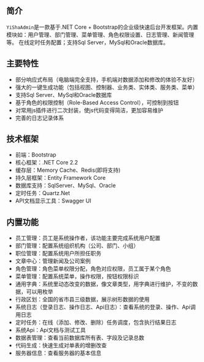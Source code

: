 ﻿## 简介

<code>YiShaAdmin</code>是一款基于.NET Core + Bootstrap的企业级快速后台开发框架。内置模块如：用户管理、部门管理、菜单管理、角色权限设置、日志管理、新闻管理等。
在线定时任务配置；支持Sql Server，MySql和Oracle数据库。

## 主要特性

* 部分响应式布局（电脑端完全支持，手机端对数据添加和修改的体验不友好）
* 强大的一键生成功能（包括视图、控制器、业务类、实体类、服务类、菜单）
* 支持Sql Server、MySql和Oracle数据库
* 基于角色的权限控制（Role-Based Access Control），可控制到按钮
* 对常用js插件进行二次封装，使js代码变得简洁，更加容易维护
* 完善的日志记录体系

## 技术框架
- 前端：Bootstrap
- 核心框架：.NET Core 2.2
- 缓存层：Memory Cache、Redis(即将支持)
- 持久层框架：Entity Framework Core
- 数据库支持：SqlServer、MySql、Oracle
- 定时任务：Quartz.Net
- API文档显示工具：Swagger UI
 
## 内置功能

- 员工管理：员工是系统操作者，该功能主要完成系统用户配置
- 部门管理：配置系统组织机构（公司、部门、小组）
- 职位管理：配置系统用户所担任职务
- 文章中心：管理新闻及公司案例
- 角色管理：角色菜单权限分配，角色对应权限，员工属于某个角色
- 菜单管理：配置系统菜单，操作权限，按钮权限标识
- 通用字典：系统里动态改变的数据，像文章类型，用字典进行维护，不变的数据，可以用枚举
- 行政区划：全国的省市县三级数据，展示树形数据的使用
- 系统日志（登录日志、操作日志、Api日志）：查看系统的登录、操作、Api调用日志
- 定时任务：在线（添加、修改、删除）任务调度，包含执行结果日志
- 系统Api：Api文档与测试工具
- 数据表管理：查看当前数据库所有表、字段及记录总数
- 代码生成：快速生成对单表的增删改查
- 服务器信息：查看服务器的基本信息